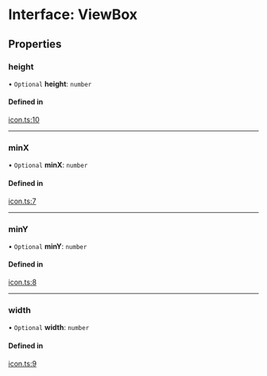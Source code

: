 # Interface: ViewBox

## Properties

### height

• `Optional` **height**: `number`

#### Defined in

[icon.ts:10](https://github.com/aws-amplify/amplify-ui/blob/932629520/packages/react/src/primitives/types/icon.ts#L10)

---

### minX

• `Optional` **minX**: `number`

#### Defined in

[icon.ts:7](https://github.com/aws-amplify/amplify-ui/blob/932629520/packages/react/src/primitives/types/icon.ts#L7)

---

### minY

• `Optional` **minY**: `number`

#### Defined in

[icon.ts:8](https://github.com/aws-amplify/amplify-ui/blob/932629520/packages/react/src/primitives/types/icon.ts#L8)

---

### width

• `Optional` **width**: `number`

#### Defined in

[icon.ts:9](https://github.com/aws-amplify/amplify-ui/blob/932629520/packages/react/src/primitives/types/icon.ts#L9)
